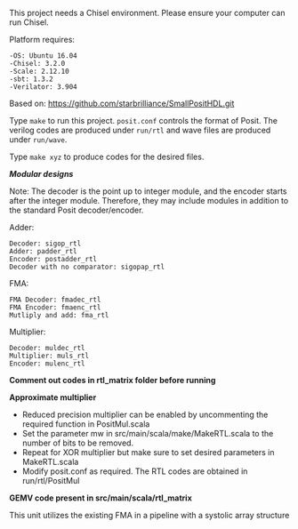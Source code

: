 This project needs a Chisel environment. Please ensure your
computer can run Chisel.

Platform requires:
```
-OS: Ubuntu 16.04
-Chisel: 3.2.0
-Scale: 2.12.10
-sbt: 1.3.2
-Verilator: 3.904
```

Based on: https://github.com/starbrilliance/SmallPositHDL.git

Type `make` to run this project. `posit.conf` controls the format of Posit.
The verilog codes are produced under `run/rtl` and wave files are produced
under `run/wave`.

Type `make xyz` to produce codes for the desired files.

***Modular designs***

Note: The decoder is the point up to integer module, and the encoder starts after the integer module. Therefore, they may include modules in addition to the standard Posit decoder/encoder.

Adder:
```
Decoder: sigop_rtl 
Adder: padder_rtl 
Encoder: postadder_rtl 
Decoder with no comparator: sigopap_rtl 
```
FMA:
```
FMA Decoder: fmadec_rtl 
FMA Encoder: fmaenc_rtl 
Mutliply and add: fma_rtl
```
Multiplier:
```
Decoder: muldec_rtl 
Multiplier: muls_rtl 
Encoder: mulenc_rtl 
```
**Comment out codes in rtl_matrix folder before running**

**Approximate multiplier**

 - Reduced precision multiplier can be enabled by uncommenting the required function in PositMul.scala 
 - Set the parameter mw in src/main/scala/make/MakeRTL.scala to the number of bits to be removed.
 - Repeat for XOR multiplier but make sure to set desired parameters in MakeRTL.scala
 - Modify posit.conf as required. The RTL codes are obtained in run/rtl/PositMul

**GEMV code present in src/main/scala/rtl_matrix**

This unit utilizes the existing FMA in a pipeline with a systolic array structure
